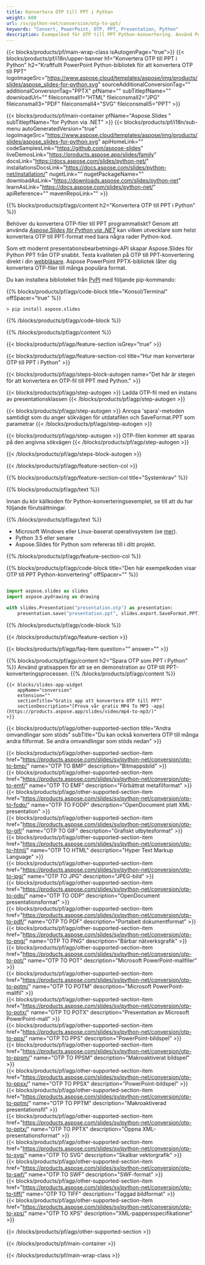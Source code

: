 ```yaml
---
title: Konvertera OTP till PPT i Python
weight: 600
url: /sv/python-net/conversion/otp-to-ppt/ 
keywords: "Convert, PowerPoint, OTP, PPT, Presentation, Python"
description: Exempelkod för OTP till PPT Python-konvertering. Använd PowerPoint Python API för batchkonvertering av OTP-filer till PPT-filer.
---
```


{{< blocks/products/pf/main-wrap-class isAutogenPage="true">}}
{{< blocks/products/pf/i18n/upper-banner h1="Konvertera OTP till PPT i Python" h2="Kraftfullt PowerPoint Python-bibliotek för att konvertera OTP till PPT" logoImageSrc="https://www.aspose.cloud/templates/aspose/img/products/slides/aspose_slides-for-python.svg" sourceAdditionalConversionTag="" additionalConversionTag="PPTX" pfName="" subTitlepfName="" downloadUrl="" fileiconsmall1="HTML" fileiconsmall2="JPG" fileiconsmall3="PDF" fileiconsmall4="SVG" fileiconsmall5="PPT" >}}

{{< blocks/products/pf/main-container pfName="Aspose.Slides " subTitlepfName="for Python via .NET" >}}
{{< blocks/products/pf/i18n/sub-menu autoGeneratedVersion="true" logoImageSrc="https://www.aspose.cloud/templates/aspose/img/products/slides/aspose_slides-for-python.svg" apiHomeLink="" codeSamplesLink="https://github.com/aspose-slides" liveDemosLink="https://products.aspose.app/slides/family" docsLink="https://docs.aspose.com/slides/python-net/" installationsDocsLink="https://docs.aspose.com/slides/python-net/installation/" nugetLink="" nugetPackageName="" downloadAsLink="https://downloads.aspose.com/slides/python-net" learnAsLink="https://docs.aspose.com/slides/python-net/" apiReference="" mavenRepoLink="" >}}

{{% blocks/products/pf/agp/content h2="Konvertera OTP till PPT i Python" %}}

Behöver du konvertera OTP-filer till PPT programmatiskt? Genom att använda [*Aspose.Slides för Python via .NET*](https://products.aspose.com/slides/sv/python-net/) kan vilken utvecklare som helst konvertera OTP till PPT-format med bara några rader Python-kod.

Som ett modernt presentationsbearbetnings-API skapar Aspose.Slides för Python PPT från OTP snabbt. Testa kvaliteten på OTP till PPT-konvertering direkt i din [webbläsare](https://products.aspose.app/slides/conversion). Aspose PowerPoint PPTX-bibliotek låter dig konvertera OTP-filer till många populära format.

Du kan installera biblioteket från [PyPI](https://pypi.org/project/Aspose.Slides/) med följande pip-kommando:

{{% blocks/products/pf/agp/code-block title="Konsol/Terminal" offSpacer="true" %}}

```console
> pip install aspose.slides

```

{{% /blocks/products/pf/agp/code-block %}}

{{% /blocks/products/pf/agp/content %}}

{{< blocks/products/pf/agp/feature-section isGrey="true" >}}

{{< blocks/products/pf/agp/feature-section-col title="Hur man konverterar OTP till PPT i Python" >}}

{{< blocks/products/pf/agp/steps-block-autogen name="Det här är stegen för att konvertera en OTP-fil till PPT med Python." >}}

{{< blocks/products/pf/agp/step-autogen >}}
Ladda OTP-fil med en instans av presentationsklassen
{{< /blocks/products/pf/agp/step-autogen >}}

{{< blocks/products/pf/agp/step-autogen >}}
Anropa 'spara'-metoden samtidigt som du anger sökvägen för utdatafilen och SaveFormat.PPT som parametrar
{{< /blocks/products/pf/agp/step-autogen >}}

{{< blocks/products/pf/agp/step-autogen >}}
OTP-filen kommer att sparas på den angivna sökvägen
{{< /blocks/products/pf/agp/step-autogen >}}

{{< /blocks/products/pf/agp/steps-block-autogen >}}

{{< /blocks/products/pf/agp/feature-section-col >}}

{{% blocks/products/pf/agp/feature-section-col title="Systemkrav" %}}

{{% blocks/products/pf/agp/text %}}

 Innan du kör källkoden för Python-konverteringsexemplet, se till att du har följande förutsättningar.

{{% /blocks/products/pf/agp/text %}}

- Microsoft Windows eller Linux-baserat operativsystem (se [mer](https://docs.aspose.com/slides/python-net/system-requirements/)).
- Python 3.5 eller senare
- Aspose.Slides för Python som refereras till i ditt projekt.

{{% /blocks/products/pf/agp/feature-section-col %}}

{{% blocks/products/pf/agp/code-block title="Den här exempelkoden visar OTP till PPT Python-konvertering" offSpacer="" %}}

```py

import aspose.slides as slides
import aspose.pydrawing as drawing

with slides.Presentation("presentation.otp") as presentation:
    presentation.save("presentation.ppt", slides.export.SaveFormat.PPT)

```
{{% /blocks/products/pf/agp/code-block %}}

{{< /blocks/products/pf/agp/feature-section >}}

{{< blocks/products/pf/agp/faq-item question="" answer="" >}}
 
{{% blocks/products/pf/agp/content h2="Spara OTP som PPT i Python" %}}
Använd gratisappen för att se en demonstration av OTP till PPT-konverteringsprocessen. 
{{% /blocks/products/pf/agp/content %}}

<!-- aboutfile Starts -->

<!-- aboutfile Ends -->

    {{< blocks/slides-app-widget 
        appName="conversion"
        extension=""
        sectionTitle="Gratis app att konvertera OTP till PPT" 
        sectionDescription="[Prova vår gratis MP4 To MP3 -app](https://products.aspose.app/slides/video/mp4-to-mp3/)" 
    >}}
    
{{< blocks/products/pf/agp/other-supported-section title="Andra omvandlingar som stöds" subTitle="Du kan också konvertera OTP till många andra filformat. Se andra omvandlingar som stöds nedan" >}}

{{< blocks/products/pf/agp/other-supported-section-item href="https://products.aspose.com/slides/sv/python-net/conversion/otp-to-bmp/" name="OTP TO BMP" description="Bitmappsbild" >}}  
{{< blocks/products/pf/agp/other-supported-section-item href="https://products.aspose.com/slides/sv/python-net/conversion/otp-to-emf/" name="OTP TO EMF" description="Förbättrat metafilformat" >}}  
{{< blocks/products/pf/agp/other-supported-section-item href="https://products.aspose.com/slides/sv/python-net/conversion/otp-to-fodp/" name="OTP TO FODP" description="OpenDocument platt XML-presentation" >}}  
{{< blocks/products/pf/agp/other-supported-section-item href="https://products.aspose.com/slides/sv/python-net/conversion/otp-to-gif/" name="OTP TO GIF" description="Grafiskt utbytesformat" >}}  
{{< blocks/products/pf/agp/other-supported-section-item href="https://products.aspose.com/slides/sv/python-net/conversion/otp-to-html/" name="OTP TO HTML" description="Hyper Text Markup Language" >}}  
{{< blocks/products/pf/agp/other-supported-section-item href="https://products.aspose.com/slides/sv/python-net/conversion/otp-to-jpg/" name="OTP TO JPG" description="JPEG-bild" >}}  
{{< blocks/products/pf/agp/other-supported-section-item href="https://products.aspose.com/slides/sv/python-net/conversion/otp-to-odp/" name="OTP TO ODP" description="OpenDocument presentationsformat" >}}  
{{< blocks/products/pf/agp/other-supported-section-item href="https://products.aspose.com/slides/sv/python-net/conversion/otp-to-pdf/" name="OTP TO PDF" description="Portabelt dokumentformat" >}}  
{{< blocks/products/pf/agp/other-supported-section-item href="https://products.aspose.com/slides/sv/python-net/conversion/otp-to-png/" name="OTP TO PNG" description="Bärbar nätverksgrafik" >}}  
{{< blocks/products/pf/agp/other-supported-section-item href="https://products.aspose.com/slides/sv/python-net/conversion/otp-to-pot/" name="OTP TO POT" description="Microsoft PowerPoint-mallfiler" >}}  
{{< blocks/products/pf/agp/other-supported-section-item href="https://products.aspose.com/slides/sv/python-net/conversion/otp-to-potm/" name="OTP TO POTM" description="Microsoft PowerPoint-mallfil" >}}  
{{< blocks/products/pf/agp/other-supported-section-item href="https://products.aspose.com/slides/sv/python-net/conversion/otp-to-potx/" name="OTP TO POTX" description="Presentation av Microsoft PowerPoint-mall" >}}  
{{< blocks/products/pf/agp/other-supported-section-item href="https://products.aspose.com/slides/sv/python-net/conversion/otp-to-pps/" name="OTP TO PPS" description="PowerPoint-bildspel" >}}  
{{< blocks/products/pf/agp/other-supported-section-item href="https://products.aspose.com/slides/sv/python-net/conversion/otp-to-ppsm/" name="OTP TO PPSM" description="Makroaktiverat bildspel" >}}  
{{< blocks/products/pf/agp/other-supported-section-item href="https://products.aspose.com/slides/sv/python-net/conversion/otp-to-ppsx/" name="OTP TO PPSX" description="PowerPoint-bildspel" >}}  
{{< blocks/products/pf/agp/other-supported-section-item href="https://products.aspose.com/slides/sv/python-net/conversion/otp-to-pptm/" name="OTP TO PPTM" description="Makroaktiverad presentationsfil" >}}  
{{< blocks/products/pf/agp/other-supported-section-item href="https://products.aspose.com/slides/sv/python-net/conversion/otp-to-pptx/" name="OTP TO PPTX" description="Öppna XML-presentationsformat" >}}  
{{< blocks/products/pf/agp/other-supported-section-item href="https://products.aspose.com/slides/sv/python-net/conversion/otp-to-svg/" name="OTP TO SVG" description="Skalbar vektorgrafik" >}}  
{{< blocks/products/pf/agp/other-supported-section-item href="https://products.aspose.com/slides/sv/python-net/conversion/otp-to-swf/" name="OTP TO SWF" description="SWF-format" >}}  
{{< blocks/products/pf/agp/other-supported-section-item href="https://products.aspose.com/slides/sv/python-net/conversion/otp-to-tiff/" name="OTP TO TIFF" description="Taggad bildformat" >}}  
{{< blocks/products/pf/agp/other-supported-section-item href="https://products.aspose.com/slides/sv/python-net/conversion/otp-to-xps/" name="OTP TO XPS" description="XML-pappersspecifikationer" >}}  


{{< /blocks/products/pf/agp/other-supported-section >}}

{{< /blocks/products/pf/main-container >}}
    
{{< /blocks/products/pf/main-wrap-class >}}